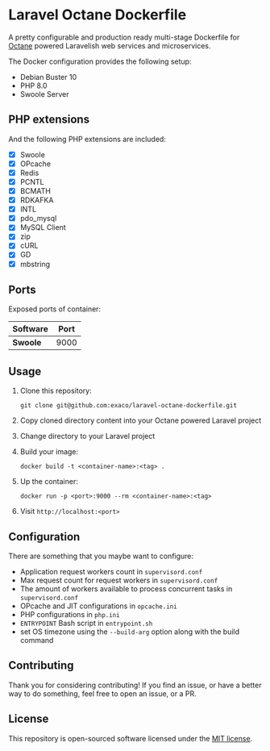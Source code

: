 # Laravel Octane Dockerfile
A pretty configurable and production ready multi-stage Dockerfile for [Octane](https://github.com/laravel/octane) powered Laravelish web services and microservices.

The Docker configuration provides the following setup:
- Debian Buster 10
- PHP 8.0
- Swoole Server


## PHP extensions

And the following PHP extensions are included:
- [x] Swoole
- [x] OPcache
- [x] Redis
- [x] PCNTL
- [x] BCMATH
- [x] RDKAFKA
- [x] INTL
- [x] pdo_mysql
- [x] MySQL Client
- [x] zip
- [x] cURL
- [x] GD
- [x] mbstring

## Ports

Exposed ports of container:

| Software | Port |
|-------------- | -------------- |
| **Swoole** | 9000 |

## Usage

1. Clone this repository:

    `git clone git@github.com:exaco/laravel-octane-dockerfile.git`

2. Copy cloned directory content into your Octane powered Laravel project
3. Change directory to your Laravel project
3. Build your image:

   `docker build -t <container-name>:<tag> .`

4. Up the container:

   `docker run -p <port>:9000 --rm <container-name>:<tag>`

5. Visit `http://localhost:<port>`

## Configuration

There are something that you maybe want to configure:
- Application request workers count in `supervisord.conf`
- Max request count for request workers in `supervisord.conf`
- The amount of workers available to process concurrent tasks in `supervisord.conf`
- OPcache and JIT configurations in `opcache.ini`
- PHP configurations in `php.ini`
- `ENTRYPOINT` Bash script in `entrypoint.sh`
- set OS timezone using the `--build-arg` option along with the build command

## Contributing

Thank you for considering contributing! If you find an issue, or have a better way to do something, feel free to open an issue, or a PR.


## License

This repository is open-sourced software licensed under the [MIT license](https://opensource.org/licenses/MIT).